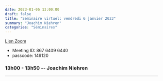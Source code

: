 ```yaml
---
date: 2023-01-06 13:00:00
draft: false
title: "Séminaire virtuel: vendredi 6 janvier 2023"
summary: "Joachim Niehren"
categories: "Séminaires"
---
```



[Lien Zoom](https://u-bordeaux-fr.zoom.us/j/86764096440?pwd=b01qOG04RTMvRWNOVHBYR1ZIbkVaUT09)
* Meeting ID: 867 6409 6440
* passcode: 149120 


### 13h00 - 13h50 -- Joachim Niehren 

****
